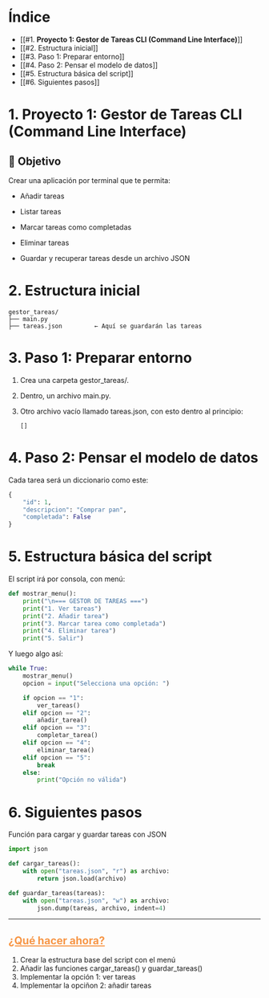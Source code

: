 <!--INDICE-->
# Índice

- [[#1. **Proyecto 1: Gestor de Tareas CLI (Command Line Interface)**]]
- [[#2. Estructura inicial]]
- [[#3. Paso 1: Preparar entorno]]
- [[#4. Paso 2: Pensar el modelo de datos]]
- [[#5. Estructura básica del script]]
- [[#6. Siguientes pasos]]
<!--/INDICE-->


# 1. **Proyecto 1: Gestor de Tareas CLI (Command Line Interface)**

   **🎯 Objetivo**
---
  
Crear una aplicación por terminal que te permita:

- Añadir tareas
    
- Listar tareas
    
- Marcar tareas como completadas
    
- Eliminar tareas
    
- Guardar y recuperar tareas desde un archivo JSON

# 2. Estructura inicial

```
gestor_tareas/
├── main.py
├── tareas.json         ← Aquí se guardarán las tareas
```


# 3. Paso 1: Preparar entorno

1. Crea una carpeta gestor_tareas/.
    
2. Dentro, un archivo main.py.
    
3. Otro archivo vacío llamado tareas.json, con esto dentro al principio:
   
	```
	[]
	```

# 4. Paso 2: Pensar el modelo de datos

Cada tarea será un diccionario como este:

```python
{
    "id": 1,
    "descripcion": "Comprar pan",
    "completada": False
}
```

# 5. Estructura básica del script

El script irá por consola, con menú:

```python
def mostrar_menu():
    print("\n=== GESTOR DE TAREAS ===")
    print("1. Ver tareas")
    print("2. Añadir tarea")
    print("3. Marcar tarea como completada")
    print("4. Eliminar tarea")
    print("5. Salir")
```

Y luego algo así:

```python
while True:
    mostrar_menu()
    opcion = input("Selecciona una opción: ")

    if opcion == "1":
        ver_tareas()
    elif opcion == "2":
        añadir_tarea()
    elif opcion == "3":
        completar_tarea()
    elif opcion == "4":
        eliminar_tarea()
    elif opcion == "5":
        break
    else:
        print("Opción no válida")
```

# 6. Siguientes pasos

Función para cargar y guardar tareas con JSON

```python
import json

def cargar_tareas():
    with open("tareas.json", "r") as archivo:
        return json.load(archivo)

def guardar_tareas(tareas):
    with open("tareas.json", "w") as archivo:
        json.dump(tareas, archivo, indent=4)
```

---

<font color="#f79646"><u><font color="#f79646">¿Qué hacer ahora?</font></u></font>
---

1. Crear la estructura base del script con el menú
2. Añadir las funciones cargar_tareas() y guardar_tareas()
3. Implementar la opción 1: ver tareas 
4. Implementar la opciñon 2: añadir tareas
